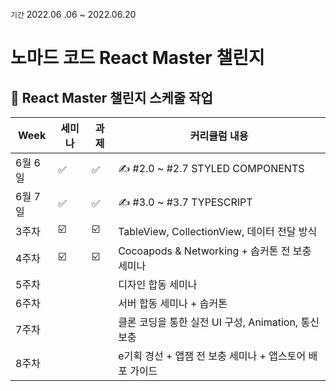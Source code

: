 `기간` 2022.06 .06 ~ 2022.06.20 
<br />

# 노마드 코드 React Master 챌린지

##  📆 React Master 챌린지 스케줄 작업

| Week | 세미나 | 과제 |커리큘럼 내용 |
| ------ | -- | -- |----------- |
| 6월 6일 | ✅ | ✅ | ✍️ #2.0 ~ #2.7 STYLED COMPONENTS |
| 6월 7일 | ✅ | ✅ | ✍️ #3.0 ~ #3.7 TYPESCRIPT |
| 3주차 | ☑️ | ☑️ | TableView, CollectionView, 데이터 전달 방식 |
| 4주차 | ☑️ | ☑️ | Cocoapods & Networking + 솝커톤 전 보충 세미나 |
| 5주차 |  |  |디자인 합동 세미나 |
| 6주차 |  |  |서버 합동 세미나 + 솝커톤  |
| 7주차 |  |  |클론 코딩을 통한 실전 UI 구성, Animation, 통신 보충  |
| 8주차 |  |  |e기획 경선 + 앱잼 전 보충 세미나 + 앱스토어 배포 가이드  |
